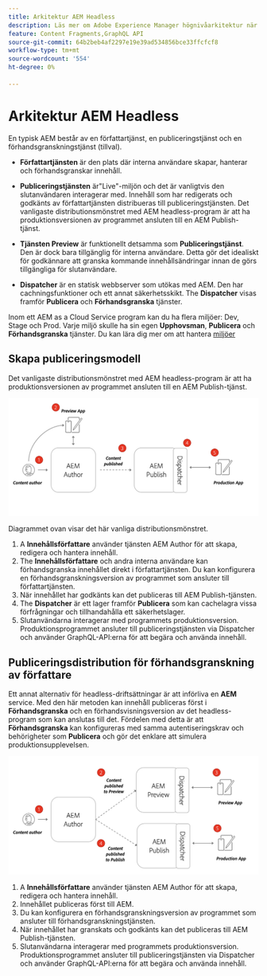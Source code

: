 ```yaml
---
title: Arkitektur AEM Headless
description: Läs mer om Adobe Experience Manager högnivåarkitektur när det gäller headless-driftsättning. Förstå rollen för tjänsterna AEM Author, Preview och Publish och det rekommenderade distributionsmönstret för headless-program.
feature: Content Fragments,GraphQL API
source-git-commit: 64b2beb4af2297e19e39ad534856bce33ffcfcf8
workflow-type: tm+mt
source-wordcount: '554'
ht-degree: 0%

---
```



# Arkitektur AEM Headless

En typisk AEM består av en författartjänst, en publiceringstjänst och en förhandsgranskningstjänst (tillval).

* **Författartjänsten** är den plats där interna användare skapar, hanterar och förhandsgranskar innehåll.

* **Publiceringstjänsten** är&quot;Live&quot;-miljön och det är vanligtvis den slutanvändaren interagerar med. Innehåll som har redigerats och godkänts av författartjänsten distribueras till publiceringstjänsten. Det vanligaste distributionsmönstret med AEM headless-program är att ha produktionsversionen av programmet ansluten till en AEM Publish-tjänst.

* **Tjänsten Preview** är funktionellt detsamma som **Publiceringstjänst**. Den är dock bara tillgänglig för interna användare. Detta gör det idealiskt för godkännare att granska kommande innehållsändringar innan de görs tillgängliga för slutanvändare.

* **Dispatcher** är en statisk webbserver som utökas med AEM. Den har cachningsfunktioner och ett annat säkerhetsskikt. The **Dispatcher** visas framför **Publicera** och **Förhandsgranska** tjänster.

Inom ett AEM as a Cloud Service program kan du ha flera miljöer: Dev, Stage och Prod. Varje miljö skulle ha sin egen **Upphovsman**, **Publicera** och **Förhandsgranska** tjänster. Du kan lära dig mer om att hantera [miljöer](/help/implementing/cloud-manager/manage-environments.md)

## Skapa publiceringsmodell

Det vanligaste distributionsmönstret med AEM headless-program är att ha produktionsversionen av programmet ansluten till en AEM Publish-tjänst.

![Author Publish Architecture](assets/autho-publish-architecture-diagram.png)

Diagrammet ovan visar det här vanliga distributionsmönstret.

1. A **Innehållsförfattare** använder tjänsten AEM Author för att skapa, redigera och hantera innehåll.
1. The **Innehållsförfattare** och andra interna användare kan förhandsgranska innehållet direkt i författartjänsten. Du kan konfigurera en förhandsgranskningsversion av programmet som ansluter till författartjänsten.
1. När innehållet har godkänts kan det publiceras till AEM Publish-tjänsten.
1. The **Dispatcher** är ett lager framför **Publicera** som kan cachelagra vissa förfrågningar och tillhandahålla ett säkerhetslager.
1. Slutanvändarna interagerar med programmets produktionsversion. Produktionsprogrammet ansluter till publiceringstjänsten via Dispatcher och använder GraphQL-API:erna för att begära och använda innehåll.

## Publiceringsdistribution för förhandsgranskning av författare

Ett annat alternativ för headless-driftsättningar är att införliva en **AEM** service. Med den här metoden kan innehåll publiceras först i **Förhandsgranska** och en förhandsvisningsversion av det headless-program som kan anslutas till det. Fördelen med detta är att **Förhandsgranska** kan konfigureras med samma autentiseringskrav och behörigheter som **Publicera** och gör det enklare att simulera produktionsupplevelsen.

![Arkitektur för förhandsgranskning och publicering](assets/author-preview-publish-architecture-diagram.png)

1. A **Innehållsförfattare** använder tjänsten AEM Author för att skapa, redigera och hantera innehåll.
1. Innehållet publiceras först till AEM.
1. Du kan konfigurera en förhandsgranskningsversion av programmet som ansluter till förhandsgranskningstjänsten.
1. När innehållet har granskats och godkänts kan det publiceras till AEM Publish-tjänsten.
1. Slutanvändarna interagerar med programmets produktionsversion. Produktionsprogrammet ansluter till publiceringstjänsten via Dispatcher och använder GraphQL-API:erna för att begära och använda innehåll.

